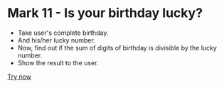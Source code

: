 # Mark 11 - Is your birthday lucky?

+ Take user's complete birthday.
+ And his/her lucky number.
+ Now, find out if the sum of digits of birthday is divisible by the lucky number.
+ Show the result to the user.

[Try now](https://isyourbirthdaylucky--anubhavdubey13.repl.co/)
